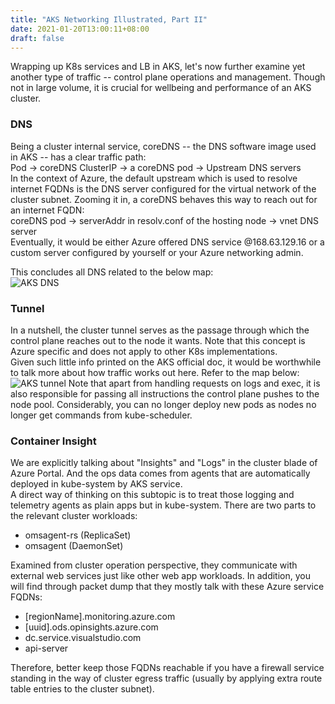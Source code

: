 ```yaml
---
title: "AKS Networking Illustrated, Part II"
date: 2021-01-20T13:00:11+08:00
draft: false
---
```

Wrapping up K8s services and LB in AKS, let's now further examine yet another type of traffic -- control plane operations and management. Though not in large volume, it is crucial for wellbeing and performance of an AKS cluster. 

### DNS
Being a cluster internal service, coreDNS -- the DNS software image used in AKS -- has a clear traffic path:  
Pod -> coreDNS ClusterIP -> a coreDNS pod -> Upstream DNS servers  
In the context of Azure, the default upstream which is used to resolve internet FQDNs is the DNS server configured for the virtual network of the cluster subnet. Zooming it in, a coreDNS behaves this way to reach out for an internet FQDN:  
coreDNS pod -> serverAddr in resolv.conf of the hosting node -> vnet DNS server  
Eventually, it would be either Azure offered DNS service @168.63.129.16 or a custom server configured by yourself or your Azure networking admin.

This concludes all DNS related to the below map:  
![AKS DNS](/img/aks_dns.png)

### Tunnel
In a nutshell, the cluster tunnel serves as the passage through which the control plane reaches out to the node it wants. Note that this concept is Azure specific and does not apply to other K8s implementations.  
Given such little info printed on the AKS official doc, it would be worthwhile to talk more about how traffic works out here. Refer to the map below:  
![AKS tunnel](/img/aks_tunnel.png)
Note that apart from handling requests on logs and exec, it is also responsible for passing all instructions the control plane pushes to the node pool. Considerably, you can no longer deploy new pods as nodes no longer get commands from kube-scheduler.

### Container Insight
We are explicitly talking about "Insights" and "Logs" in the cluster blade of Azure Portal. And the ops data comes from agents that are automatically deployed in kube-system by AKS service.  
A direct way of thinking on this subtopic is to treat those logging and telemetry agents as plain apps but in kube-system. There are two parts to the relevant cluster workloads:
- omsagent-rs (ReplicaSet)
- omsagent (DaemonSet)

Examined from cluster operation perspective, they communicate with external web services just like other web app workloads. In addition, you will find through packet dump that they mostly talk with these Azure service FQDNs:
- [regionName].monitoring.azure.com
- [uuid].ods.opinsights.azure.com
- dc.service.visualstudio.com
- api-server

Therefore, better keep those FQDNs reachable if you have a firewall service standing in the way of cluster egress traffic (usually by applying extra route table entries to the cluster subnet).